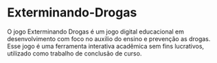 # Exterminando-Drogas
O jogo Exterminando Drogas é um jogo digital educacional em desenvolvimento com foco no auxilio do ensino e prevenção as drogas. Esse jogo é uma ferramenta interativa acadêmica sem fins lucrativos, utilizado como trabalho de conclusão de curso.
